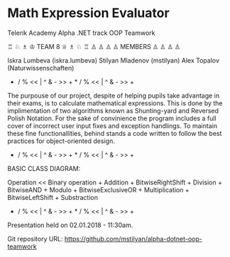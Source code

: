 # Math Expression Evaluator
Telerik Academy Alpha .NET track 
       OOP Teamwork

♖ ♘ ♗ ♔ TEAM 8  ♕ ♗ ♘ ♖ 
♙ ♙ ♙ ♙ MEMBERS ♙ ♙ ♙ ♙

Iskra Lumbeva (iskra.lumbeva)
Stilyan Mladenov (mstilyan)
Alex Topalov (Naturwissenschaften)

* / % << | ^ & - >> + * / % << | ^ & - >> +

The purpouse of our project, despite of helping
pupils take advantage in their exams, is to calculate
mathematical expressions. This is done by the implimentation
of two algorithms known as Shunting-yard and Reversed Polish Notation.
For the sake of convinience the program includes a full cover of incorrect
user input fixes and exception handlings. To maintain these fine functionallities, 
behind stands a code written to follow the best practices for object-oriented design.

* / % << | ^ & - >> + * / % << | ^ & - >> +

BASIC CLASS DIAGRAM:

Operation << Binary operation
             + Addition
             + BitwiseRightShift
             + Division
             + BitwiseAND
             + Modulo
             + BitwiseExclusiveOR
             + Multiplication
             + BitwiseLeftShift
             + Substraction
             
* / % << | ^ & - >> + * / % << | ^ & - >> +

Presentation held on 02.01.2018 - 11:30am.

Git repository URL: 
https://github.com/mstilyan/alpha-dotnet-oop-teamwork
